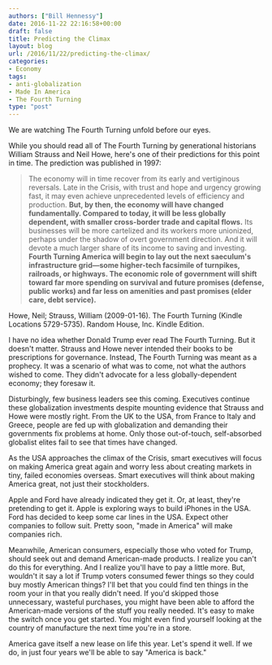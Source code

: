 ```yaml
---
authors: ["Bill Hennessy"]
date: 2016-11-22 22:16:58+00:00
draft: false
title: Predicting the Climax
layout: blog
url: /2016/11/22/predicting-the-climax/
categories:
- Economy
tags:
- anti-globalization
- Made In America
- The Fourth Turning
type: "post"
---
```


We are watching The Fourth Turning unfold before our eyes.

While you should read all of The Fourth Turning by generational historians William Strauss and Neil Howe, here's one of their predictions for this point in time. The prediction was published in 1997:



> The economy will in time recover from its early and vertiginous reversals. Late in the Crisis, with trust and hope and urgency growing fast, it may even achieve unprecedented levels of efficiency and production. **But, by then, the economy will have changed fundamentally. Compared to today, it will be less globally dependent, with smaller cross-border trade and capital flows.** Its businesses will be more cartelized and its workers more unionized, perhaps under the shadow of overt government direction. And it will devote a much larger share of its income to saving and investing. **Fourth Turning America will begin to lay out the next saeculum's infrastructure grid—some higher-tech facsimile of turnpikes, railroads, or highways. The economic role of government will shift toward far more spending on survival and future promises (defense, public works) and far less on amenities and past promises (elder care, debt service).**



Howe, Neil; Strauss, William (2009-01-16). The Fourth Turning (Kindle Locations 5729-5735). Random House, Inc. Kindle Edition.

I have no idea whether Donald Trump ever read The Fourth Turning. But it doesn't matter. Strauss and Howe never intended their books to be prescriptions for governance. Instead, The Fourth Turning was meant as a prophecy. It was a scenario of what was to come, not what the authors wished to come. They didn't advocate for a less globally-dependent economy; they foresaw it.

Disturbingly, few business leaders see this coming. Executives continue these globalization investments despite mounting evidence that Strauss and Howe were mostly right. From the UK to the USA, from France to Italy and Greece, people are fed up with globalization and demanding their governments fix problems at home. Only those out-of-touch, self-absorbed globalist elites fail to see that times have changed.

As the USA approaches the climax of the Crisis, smart executives will focus on making America great again and worry less about creating markets in tiny, failed economies overseas. Smart executives will think about making America great, not just their stockholders.

Apple and Ford have already indicated they get it. Or, at least, they're pretending to get it. Apple is exploring ways to build iPhones in the USA. Ford has decided to keep some car lines in the USA. Expect other companies to follow suit. Pretty soon, "made in America" will make companies rich.

Meanwhile, American consumers, especially those who voted for Trump, should seek out and demand American-made products. I realize you can't do this for everything. And I realize you'll have to pay a little more. But, wouldn't it say a lot if Trump voters consumed fewer things so they could buy mostly American things? I'll bet that you could find ten things in the room your in that you really didn't need. If you'd skipped those unnecessary, wasteful purchases, you might have been able to afford the American-made versions of the stuff you really needed. It's easy to make the switch once you get started. You might even find yourself looking at the country of manufacture the next time you're in a store.

America gave itself a new lease on life this year. Let's spend it well. If we do, in just four years we'll be able to say "America is back."
